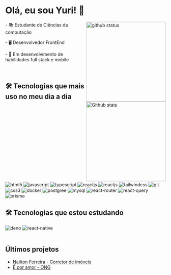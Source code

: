 # Olá, eu sou Yuri! 👋
<img src="https://github-readme-stats.vercel.app/api/top-langs/?username=YuriSouzaDev&layout=compact" alt="github status" min-width="250px" max-width="250px" width="250px" align="right">
<img src="https://github-readme-streak-stats.herokuapp.com/?user=YuriSouzaDev&theme=dark&hide_border=false" alt="Github stats" min-width="250px" max-width="250px" width="250px" align="right">
<p align="left">- 📚 Estudante de Ciências da computação</p>
<p align="left">- 🖥️ Desenvolvedor FrontEnd</p>
<p align="left">- 🚀 Em desenvolvimento de habilidades full stack e mobile</p>
<br />

## 🛠 Tecnologias que mais uso no meu dia a dia
<div style="display: inline-block">
    <img align="center" alt="html5" src="https://img.shields.io/badge/HTML5-E34F26?style=for-the-badge&logo=html5&logoColor=white" />
    <img align="center" alt="javascript" src="https://img.shields.io/badge/JavaScript-323330?style=for-the-badge&logo=javascript&logoColor=F7DF1E" /> 
    <img align="center" alt="typescript" src="https://img.shields.io/badge/TypeScript-007ACC?style=for-the-badge&logo=typescript&logoColor=white" />
    <img align="center" alt="reactjs" src="https://img.shields.io/badge/React-20232A?style=for-the-badge&logo=react&logoColor=61DAFB" />
    <img align="center" alt="reactjs" src="https://img.shields.io/badge/React-20232A?style=for-the-badge&logo=react&logoColor=61DAFB" />
    <img align="center" alt="tailwindcss" src="https://img.shields.io/badge/Tailwind_CSS-38B2AC?style=for-the-badge&logo=tailwind-css&logoColor=white" />
    <img align="center" alt="git" src="https://img.shields.io/badge/GIT-E44C30?style=for-the-badge&logo=git&logoColor=white" />
    <img align="center" alt="css3" src="https://img.shields.io/badge/CSS3-1572B6?style=for-the-badge&logo=css3&logoColor=white" />
    <img align="center" alt="docker" src="https://img.shields.io/badge/Docker-2CA5E0?style=for-the-badge&logo=docker&logoColor=white" />
    <img align="center" alt="postgree" src="https://img.shields.io/badge/PostgreSQL-green?style=for-the-badge" />
    <img align="center" alt="mysql" src="https://img.shields.io/badge/MySQL-005C84?style=for-the-badge&logo=mysql&logoColor=white" />
    <img align="center" alt="react-router" src="https://img.shields.io/badge/React_Router-CA4245?style=for-the-badge&logo=react-router&logoColor=white" />
    <img align="center" alt="react-query" src="https://img.shields.io/badge/React_Query-FF4154?style=for-the-badge&logo=ReactQuery&logoColor=white" />
    <img align="center" alt="prisma" src="https://img.shields.io/badge/Prisma-3982CE?style=for-the-badge&logo=Prisma&logoColor=white" />
</div><br />

## 🛠 Tecnologias que estou estudando
<div style="display: inline-block gap: 5px">
    <img align="center" alt="deno" src="https://img.shields.io/badge/Deno-white?style=for-the-badge&logo=deno&logoColor=464647" />
    <img align="center" alt="react-native" src="https://img.shields.io/badge/React_Native-20232A?style=for-the-badge&logo=react&logoColor=61DAFB" /> 
</div><br />

## Últimos projetos
- [Nailton Ferreira - Corretor de imóveis](https://www.nailtonferreira.com.br/)
- [É por amor - ONG](https://www.eporamor.org.br/)
